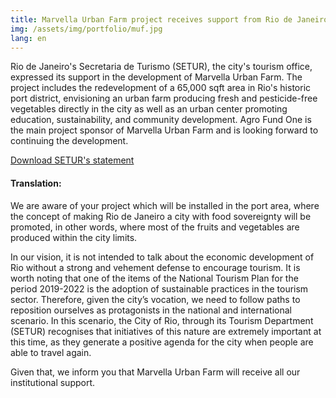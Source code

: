 ```yaml
---
title: Marvella Urban Farm project receives support from Rio de Janeiro's tourism office
img: /assets/img/portfolio/muf.jpg
lang: en
---
```


Rio de Janeiro's Secretaria de Turismo (SETUR), the city's tourism office, expressed its support in the development of Marvella Urban Farm. The project includes the redevelopment of a 65,000 sqft area in Rio's historic port district, envisioning an urban farm producing fresh and pesticide-free vegetables directly in the city as well as an urban center promoting education, sustainability, and community development. Agro Fund One is the main project sponsor of Marvella Urban Farm and is looking forward to continuing the development.

<a href="/assets/documents/SETUR-Marvella-Urban-Farm.pdf" target="_blank">Download SETUR's statement</a>

<h4>Translation:</h4>

We are aware of your project which will be installed in the port area, where the concept of making Rio de Janeiro a city with food sovereignty will be promoted, in other words, where most of the fruits and vegetables are produced within the city limits.

In our vision, it is not intended to talk about the economic development of Rio without a strong and vehement defense to encourage tourism. It is worth noting that one of the items of the National Tourism Plan for the period 2019-2022 is the adoption of sustainable practices in the tourism sector. Therefore, given the city’s vocation, we need to follow paths to reposition ourselves as protagonists in the national and international scenario. In this scenario, the City of Rio, through its Tourism Department (SETUR) recognises that initiatives of this nature are extremely important at this time, as they generate a positive agenda for the city when people are able to travel again.

Given that, we inform you that Marvella Urban Farm will receive all our institutional support.
